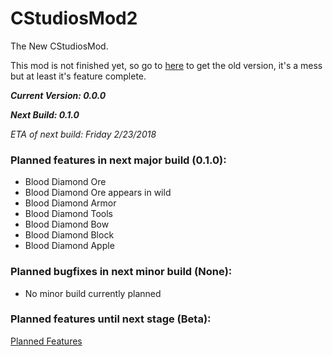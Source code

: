 # CStudiosMod2
The New CStudiosMod. 

This mod is not finished yet, so go to [here](https://teamcstudios.pro/CStudiosMod) to get the old version, it's  a mess but at least it's feature complete.

***Current Version: 0.0.0***

***Next Build: 0.1.0***

*ETA of next build: Friday 2/23/2018*

### Planned features in next major build (0.1.0):
- Blood Diamond Ore
- Blood Diamond Ore appears in wild
- Blood Diamond Armor
- Blood Diamond Tools
- Blood Diamond Bow
- Blood Diamond Block
- Blood Diamond Apple
### Planned bugfixes in next minor build (None):
- No minor build currently planned

### Planned features until next stage (Beta):

 [Planned Features](planned-features)

